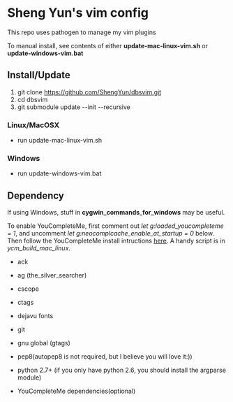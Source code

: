 # Sheng Yun's vim config

This repo uses pathogen to manage my vim plugins

To manual install, see contents of either **update-mac-linux-vim.sh**
or **update-windows-vim.bat**

## Install/Update
1. git clone https://github.com/ShengYun/dbsvim.git
2. cd dbsvim
3. git submodule update --init --recursive

### Linux/MacOSX
- run update-mac-linux-vim.sh

### Windows
- run update-windows-vim.bat

## Dependency
If using Windows, stuff in **cygwin\_commands\_for\_windows** may be useful.

To enable YouCompleteMe, first comment out *let g:loaded_youcompleteme = 1*, and uncomment *let g:neocomplcache_enable_at_startup = 0* below. Then follow the YouCompleteMe install intructions [here][1]. A handy script is in *ycm_build_mac_linux*.

- ack
- ag (the_silver_searcher)
- cscope
- ctags
- dejavu fonts
- git
- gnu global (gtags)
- pep8(autopep8 is not required, but I believe you will love it:))
- python 2.7+ (if you only have python 2.6, you should install the argparse module)
- YouCompleteMe dependencies(optional)

    [1]: https://github.com/Valloric/YouCompleteMe
